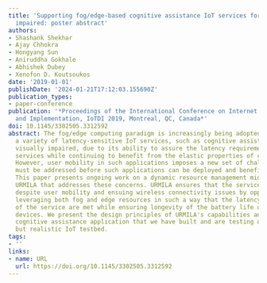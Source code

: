 ```yaml
---
title: 'Supporting fog/edge-based cognitive assistance IoT services for the visually
  impaired: poster abstract'
authors:
- Shashank Shekhar
- Ajay Chhokra
- Hongyang Sun
- Aniruddha Gokhale
- Abhishek Dubey
- Xenofon D. Koutsoukos
date: '2019-01-01'
publishDate: '2024-01-21T17:12:03.155690Z'
publication_types:
- paper-conference
publication: '*Proceedings of the International Conference on Internet of Things Design
  and Implementation, IoTDI 2019, Montreal, QC, Canada*'
doi: 10.1145/3302505.3312592
abstract: The fog/edge computing paradigm is increasingly being adopted to support
  a variety of latency-sensitive IoT services, such as cognitive assistance to the
  visually impaired, due to its ability to assure the latency requirements of these
  services while continuing to benefit from the elastic properties of cloud computing.
  However, user mobility in such applications imposes a new set of challenges that
  must be addressed before such applications can be deployed and benefit the society.
  This paper presents ongoing work on a dynamic resource management middleware called
  URMILA that addresses these concerns. URMILA ensures that the service remains available
  despite user mobility and ensuing wireless connectivity issues by opportunistically
  leveraging both fog and edge resources in such a way that the latency requirements
  of the service are met while ensuring longevity of the battery life on the edge
  devices. We present the design principles of URMILA's capabilities and a real-world
  cognitive assistance application that we have built and are testing on an emulated
  but realistic IoT testbed.
tags:
- ''
links:
- name: URL
  url: https://doi.org/10.1145/3302505.3312592
---
```

